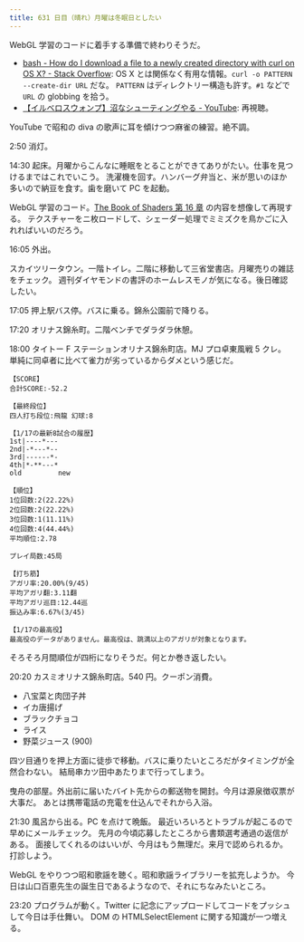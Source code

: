 ```yaml
---
title: 631 日目（晴れ）月曜は冬眠日としたい
---
```


WebGL 学習のコードに着手する準備で終わりそうだ。

* [bash - How do I download a file to a newly created directory with curl on OS X? - Stack Overflow](https://stackoverflow.com/questions/40367413/how-do-i-download-a-file-to-a-newly-created-directory-with-curl-on-os-x):
  OS X とは関係なく有用な情報。`curl -o PATTERN --create-dir URL` だな。
  `PATTERN` はディレクトリー構造も許す。`#1` などで `URL` の globbing を拾う。
* [【イルベロスウォンプ】沼なシューティングやる - YouTube](https://www.youtube.com/watch?v=uVf7XbNke-A):
  再視聴。

YouTube で昭和の diva の歌声に耳を傾けつつ麻雀の練習。絶不調。

2:50 消灯。

14:30 起床。月曜からこんなに睡眠をとることができてありがたい。仕事を見つけるまではこれでいこう。
洗濯機を回す。ハンバーグ弁当と、米が思いのほか多いので納豆を食す。歯を磨いて PC を起動。

WebGL 学習のコード。[The Book of Shaders 第 16 章](https://github.com/patriciogonzalezvivo/thebookofshaders/tree/master/16) の内容を想像して再現する。
テクスチャーをニ枚ロードして、シェーダー処理でミミズクを鳥かごに入れればいいのだろう。

16:05 外出。

スカイツリータウン。一階トイレ。二階に移動して三省堂書店。月曜売りの雑誌をチェック。
週刊ダイヤモンドの書評のホームレスモノが気になる。後日確認したい。

17:05 押上駅バス停。バスに乗る。錦糸公園前で降りる。

17:20 オリナス錦糸町。二階ベンチでダラダラ休憩。

18:00 タイトー F ステーションオリナス錦糸町店。MJ プロ卓東風戦 5 クレ。
単純に同卓者に比べて雀力が劣っているからダメという感じだ。

```text
【SCORE】
合計SCORE:-52.2

【最終段位】
四人打ち段位:飛龍 幻球:8

【1/17の最新8試合の履歴】
1st|----*---
2nd|-*---*--
3rd|------*-
4th|*-**---*
old         new

【順位】
1位回数:2(22.22%)
2位回数:2(22.22%)
3位回数:1(11.11%)
4位回数:4(44.44%)
平均順位:2.78

プレイ局数:45局

【打ち筋】
アガリ率:20.00%(9/45)
平均アガリ翻:3.11翻
平均アガリ巡目:12.44巡
振込み率:6.67%(3/45)

【1/17の最高役】
最高役のデータがありません。最高役は、跳満以上のアガリが対象となります。
```

そろそろ月間順位が四桁になりそうだ。何とか巻き返したい。

20:20 カスミオリナス錦糸町店。540 円。クーポン消費。

* 八宝菜と肉団子丼
* イカ唐揚げ
* ブラックチョコ
* ライス
* 野菜ジュース (900)

四ツ目通りを押上方面に徒歩で移動。バスに乗りたいところだがタイミングが全然合わない。
結局串カツ田中あたりまで行ってしまう。

曳舟の部屋。外出前に届いたバイト先からの郵送物を開封。今月は源泉徴収票が大事だ。
あとは携帯電話の充電を仕込んでそれから入浴。

21:30 風呂から出る。PC を点けて晩飯。
最近いろいろとトラブルが起こるので早めにメールチェック。
先月の今頃応募したところから書類選考通過の返信がある。
面接してくれるのはいいが、今月はもう無理だ。来月で認められるか。打診しよう。

WebGL をやりつつ昭和歌謡を聴く。昭和歌謡ライブラリーを拡充しようか。
今日は山口百恵先生の誕生日であるようなので、それにちなみたいところ。

23:20 プログラムが動く。Twitter に記念にアップロードしてコードをプッシュして今日は手仕舞い。
DOM の HTMLSelectElement に関する知識が一つ増える。
